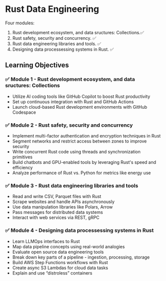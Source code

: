 # Rust Data Engineering
Four modules:
 1. Rust development ecosystem, and data sructures: Collections.✅
 2. Rust safety, security and concurrency.                      ✅
 3. Rust data engineering libraries and tools.                  ✅
 4. Designing data processessing systems in Rust.               ✅

## Learning Objectives
### ✅ Module 1 - Rust development ecosystem, and data sructures: Collections
- Utilize AI coding tools like GitHub Copilot to boost Rust productivity
- Set up continuous integration with Rust and GitHub Actions
- Launch cloud-based Rust development environments with GitHub Codespace

### ✅ Module 2 - Rust safety, security and concurrency
- Implement multi-factor authentication and encryption techniques in Rust
- Segment networks and restrict access between zones to improve security
- Write concurrent Rust code using threads and synchronization primitives
- Build chatbots and GPU-enabled tools by leveraging Rust's speed and efficiency
- Analyze performance of Rust vs. Python for metrics like energy use

### ✅ Module 3 - Rust data engineering libraries and tools
- Read and write CSV, Parquet files with Rust
- Scrape websites and handle APIs asynchronously
- Use data manipulation libraries like Polars, Arrow
- Pass messages for distributed data systems
- Interact with web services via REST, gRPC

### ✅ Module 4 - Designing data processessing systems in Rust
- Learn LLMOps interfaces to Rust
- Map data pipeline concepts using real-world analogies
- Evaluate open source data engineering tools
- Break down key parts of a pipeline - ingestion, processing, storage
- Build AWS Step Functions workflows with Rust
- Create async S3 Lambdas for cloud data tasks
- Explain and use “distroless” containers
